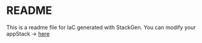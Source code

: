 # README
This is a readme file for IaC generated with StackGen.
You can modify your appStack -> [here](http://main.dev.stackgen.com/appstacks/56a41989-a9a5-4af3-8e3a-85def56a6c4d)
